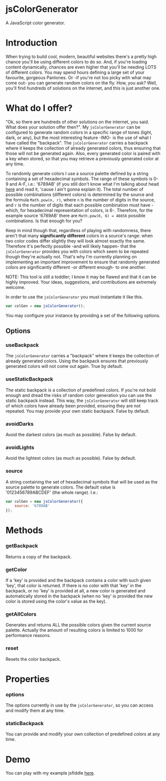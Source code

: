 jsColorGenerator
================

A JavaScript color generator.

# Introduction
When trying to build cool, modern, beautiful websites there's a pretty high chance you'll be using different colors to do so. And, if you're loading content dynamically, chances are even higher that you'll be needing LOTS of different colors. You may spend hours defining a large set of your favourite, gorgeous Pantones. Or -if you're not too picky with what may come out- you can generate random colors on the fly. How, you ask? Well, you'll find hundreds of solutions on the internet, and this is just another one.


# What do I offer?
"Ok, so there are hundreds of other solutions on the internet, you said. What does your solution offer then?". My `jsColorGenerator` can be configured to generate random colors in a specific range of tones (light, dark, or any), but the most interesting feature -IMO- is the use of what I have called the "backpack". The `jsColorGenerator` carries a backpack where it keeps the collection of already generated colors, thus ensuring that those will not be generated again. Also, every generated color is paired with a key when stored, so that you may retrieve a previously generated color at any time.

To randomly generate colors I use a source palette defined by a string containing a set of hexadecimal symbols. The range of these symbols is 0-9 and A-F, i.e.: '6789AB' (if you still don't know what I'm talking about head [here](http://en.wikipedia.org/wiki/Web_colors) and read it, 'cause I ain't gonna explain it). The total number of possible combinations (different colors) is determined by the source and the formula `Math.pow(n, r)`, where `n` is the number of digits in the source, and `r` is the number of digits that each possible combination must have -which, for hexadecimal representation of colors, is 6-. Therefore, for the example source '6789AB' there are `Math.pow(6, 6) = 46656` possible combinations. Is that enough for you?

Keep in mind though that, regardless of playing with randomness, there aren't that many __significantly different__ colors in a source's range: when two color codes differ slightly they will look almost exactly the same. Therefore it's perfectly possible -and will likely happen- that the `jsColorGenerator` provides you with colors which seem to be repeated though they're actually not. That's why I'm currently planning on implementing an important improvement to ensure that randomly generated colors are significantly different -or different enough- to one another.

NOTE: This tool is still a toddler; I know it may be flawed and that it can be highly improved. Your ideas, suggestions, and contributions are extremely welcome. 

In order to use the `jsColorGenerator` you must instantiate it like this.

```javascript
var colGen = new jsColorGenerator();
```

You may configure your instance by providing a set of the following options.

## Options

### __useBackpack__
The `jsColorGenerator` carries a "backpack" where it keeps the collection of already generated colors. Using the backpack ensures that previously generated colors will not come out again. True by default.

### __useStaticBackpack__
The static backpack is a collection of predefined colors. If you're not bold enough and dread the risks of random color generation you can use the static backpack instead. This way, the `jsColorGenerator` will still keep track of which colors have already been provided, ensuring they are not repeated. You may provide your own static backpack. False by default.

### __avoidDarks__
Avoid the darkest colors (as much as possible). False by default.

### __avoidLights__
Avoid the lightest colors (as much as possible). False by default.

### __source__
A string containing the set of hexadecimal symbols that will be used as the source palette to generate colors. The default value is '0123456789ABCDEF' (the whole range). I.e.:

```javascript
var colGen = new jsColorGenerator({
	source: '6789AB'	
});
```

# Methods

### __getBackpack__
Returns a copy of the backpack. 

### __getColor__
If a 'key' is provided and the backpack contains a color with such given 'key', that color is returned. If there is no color with that 'key' in the backpack, or no 'key' is provided at all, a new color is generated and automatically stored in the backpack (when no 'key' is provided the new color is stored using the color's value as the key). 
        
### __getAllColors__
Generates and returns ALL the possible colors given the current source palette. Actually the amount of resulting colors is limited to 1000 for performance reasons.

### __reset__
Resets the color backpack.


# Properties

### __options__
The options currently in use by the `jsColorGenerator`, so you can access and modify them at any time.

### __staticBackpack__
You can provide and modify your own collection of predefined colors at any time.
        

# Demo
You can play with my example jsfiddle [here](http://jsfiddle.net/pchiwan/3YdAd/).